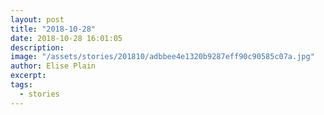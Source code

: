 ```yaml
---
layout: post
title: "2018-10-28"
date: 2018-10-28 16:01:05
description: 
image: "/assets/stories/201810/adbbee4e1320b9287eff90c90585c07a.jpg"
author: Elise Plain
excerpt: 
tags: 
  - stories
---
```



<p></p>
